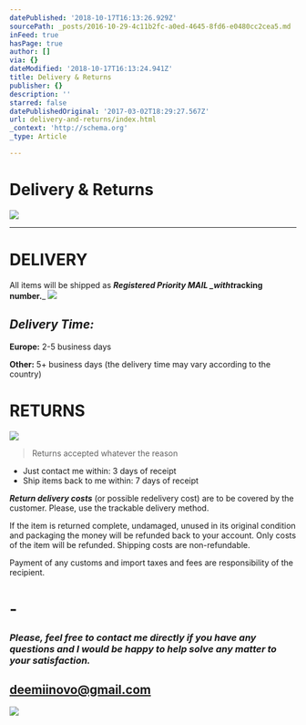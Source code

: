 ```yaml
---
datePublished: '2018-10-17T16:13:26.929Z'
sourcePath: _posts/2016-10-29-4c11b2fc-a0ed-4645-8fd6-e0480cc2cea5.md
inFeed: true
hasPage: true
author: []
via: {}
dateModified: '2018-10-17T16:13:24.941Z'
title: Delivery & Returns
publisher: {}
description: ''
starred: false
datePublishedOriginal: '2017-03-02T18:29:27.567Z'
url: delivery-and-returns/index.html
_context: 'http://schema.org'
_type: Article

---
```

# **Delivery & Returns**
![](https://the-grid-user-content.s3-us-west-2.amazonaws.com/f79ff569-6bb5-4c00-a530-fc2d7105434a.jpg)

---

# **DELIVERY**

All items will be shipped as _**Registered Priority MAIL **_with**t**_**racking number.**_
![](https://the-grid-user-content.s3-us-west-2.amazonaws.com/1902a4f5-f70d-48c9-8311-5a4bccf63eae.jpg)

## _Delivery Time:_

**Europe:** 2-5 business days

**Other:** 5+ business days (the delivery time may vary according to the country)

# **RETURNS**
![](https://the-grid-user-content.s3-us-west-2.amazonaws.com/9bdc952f-83f5-4fed-8d6e-724b838d6c68.jpg)

> Returns accepted whatever the reason

* Just contact me within: 3 days of receipt
* Ship items back to me within: 7 days of receipt

_**Return delivery costs**_ (or possible redelivery cost) are to be covered by the customer. Please, use the trackable delivery method.

If the item is returned complete, undamaged, unused in its original condition and packaging the money will be refunded back to your account. Only costs of the item will be refunded. Shipping costs are non-refundable.

Payment of any customs and import taxes and fees are responsibility of the recipient.

# -

### _Please, feel free to contact me directly if you have any questions and I would be happy to help solve any matter to your satisfaction._

## **deemiinovo@gmail.com**
![](https://the-grid-user-content.s3-us-west-2.amazonaws.com/0f95f416-d5d1-4520-a313-9e9ccbfbc74a.jpg)